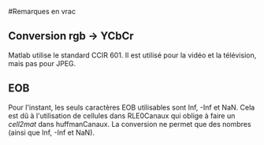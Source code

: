 #Remarques en vrac

## Conversion rgb -> YCbCr
Matlab utilise le standard CCIR 601. Il est utilisé pour la vidéo et la télévision, mais pas pour JPEG.

## EOB
Pour l'instant, les seuls caractères EOB utilisables sont Inf, -Inf et NaN. Cela est dû à l'utilisation de cellules dans RLE0Canaux qui oblige à faire un _cell2mat_ dans huffmanCanaux. La conversion ne permet que des nombres (ainsi que Inf, -Inf et NaN). 